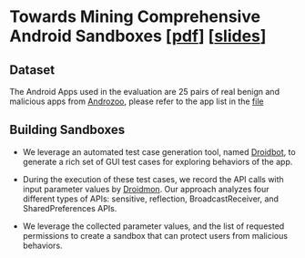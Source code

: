 # Towards Mining Comprehensive Android Sandboxes [[pdf](paper/ICECCS.pdf)] [[slides](paper/ICECCS.pptx)]

## Dataset 
The Android Apps used in the evaluation are 25 pairs of real benign and malicious apps from [Androzoo](https://androzoo.uni.lu/), please refer to the app list in the [file](selected_apps.txt)

## Building Sandboxes
- We leverage an automated test case generation tool, named [Droidbot](https://github.com/honeynet/droidbot), to generate a rich set of GUI test cases for exploring behaviors of the app. 

- During the execution of these test cases, we record the API calls with input parameter values by [Droidmon](https://github.com/appmod/droidmon). Our approach analyzes four different types of APIs: sensitive, reflection,
BroadcastReceiver, and SharedPreferences APIs. 

- We leverage the collected parameter values, and the list of requested permissions to create a sandbox that can protect users from malicious behaviors. 